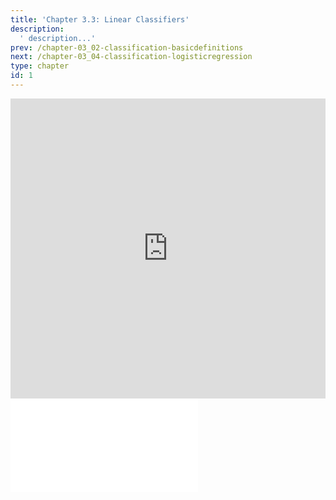```yaml
---
title: 'Chapter 3.3: Linear Classifiers'
description:
  ' description...'
prev: /chapter-03_02-classification-basicdefinitions
next: /chapter-03_04-classification-logisticregression
type: chapter
id: 1
---
```


<exercise id="1" title="Video Lecture">

<iframe width="100%" height="480" src="https://www.youtube.com/embed/wR43JOYxTZM" frameborder="0" allow="accelerometer; autoplay; encrypted-media; gyroscope; picture-in-picture" allowfullscreen></iframe>

</exercise>

<exercise id="2" title="Slides">

<object data="pdfs/3/slides-classification-linear.pdf" type="application/pdf" style="width:100%;height:480px">
    <embed src="pdfs/3/slides-classification-linear.pdf" type="application/pdf" />
</object>

</exercise>
